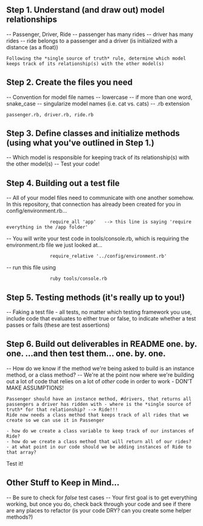 ## Step 1. Understand (and draw out) model relationships
 -- Passenger, Driver, Ride
    -- passenger has many rides
    -- driver has many rides
    -- ride belongs to a passenger and a driver (is initialized with a distance (as a float))

    Following the *single source of truth* rule, determine which model keeps track of its relationship(s) with the other model(s)

## Step 2. Create the files you need
 -- Convention for model file names 
    -- lowercase
    -- if more than one word, snake_case 
    -- singularize model names (i.e. cat vs. cats)
    -- .rb extension

    passenger.rb, driver.rb, ride.rb

## Step 3. Define classes and initialize methods (using what you've outlined in Step 1.)
 -- Which model is responsible for keeping track of its relationship(s) with the other model(s)
 -- Test your code!

## Step 4. Building out a test file
 -- All of your model files need to communicate with one another somehow. In this repository, that connection has already been created for you in config/environment.rb...

                    require_all 'app'   --> this line is saying 'require everything in the /app folder'

 -- You will write your test code in tools/console.rb, which is requiring the environment.rb file we just looked at...

                    require_relative '../config/environment.rb'

 -- run this file using 

                    ruby tools/console.rb 

## Step 5. Testing methods (it's really up to you!)
 -- Faking a test file - all tests, no matter which testing framework you use, include code that evaluates to either true or false, to indicate whether a test passes or fails (these are test assertions)

## Step 6. Build out deliverables in README one. by. one. ...and then test them... one. by. one.
 -- How do we know if the method we're being asked to build is an instance method, or a class method?
 -- We're at the point now where we're building out a lot of code that relies on a lot of *other* code in order to work - DON'T MAKE ASSUMPTIONS!

    Passenger should have an instance method, #drivers, that returns all passengers a driver has ridden with - where is the *single source of truth* for that relationship? --> Ride!!!
    Ride now needs a class method that keeps track of all rides that we create so we can use it in Passenger

    - how do we create a class variable to keep track of our instances of Ride?
    - how do we create a class method that will return all of our rides?
    - at what point in our code should we be adding instances of Ride to that array?

 Test it!

## Other Stuff to Keep in Mind...
 -- Be sure to check for *false* test cases
 -- Your first goal is to get everything working, but once you do, check back through your code and see if there are any places to refactor (is your code DRY? can you create some helper methods?)







